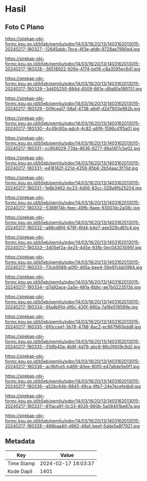 # Hasil

## Foto C Plano

https://sirekap-obj-formc.kpu.go.id/b5eb/pemilu/pdpr/14/03/16/20/13/1403162013015-20240217-180327--12645abb-7bce-4f3e-afdb-9728ae7990e4.jpg

https://sirekap-obj-formc.kpu.go.id/b5eb/pemilu/pdpr/14/03/16/20/13/1403162013015-20240217-180328--36518922-926e-4174-bd16-c8a3595ec6d1.jpg

https://sirekap-obj-formc.kpu.go.id/b5eb/pemilu/pdpr/14/03/16/20/13/1403162013015-20240217-180329--3d405250-894d-4509-861e-d9a80e189751.jpg

https://sirekap-obj-formc.kpu.go.id/b5eb/pemilu/pdpr/14/03/16/20/13/1403162013015-20240217-180329--009cea17-58af-4738-a6df-d2d7903e962b.jpg

https://sirekap-obj-formc.kpu.go.id/b5eb/pemilu/pdpr/14/03/16/20/13/1403162013015-20240217-180330--4c49c60a-adc4-4c82-a916-1596cd1f5a01.jpg

https://sirekap-obj-formc.kpu.go.id/b5eb/pemilu/pdpr/14/03/16/20/13/1403162013015-20240217-180331--cc904029-77da-4636-8277-86a14f7c5e02.jpg

https://sirekap-obj-formc.kpu.go.id/b5eb/pemilu/pdpr/14/03/16/20/13/1403162013015-20240217-180331--e416182f-221d-4359-85b6-2b54aac3f70d.jpg

https://sirekap-obj-formc.kpu.go.id/b5eb/pemilu/pdpr/14/03/16/20/13/1403162013015-20240217-180331--1e8b3462-bc23-4d56-83cc-028a9fb25204.jpg

https://sirekap-obj-formc.kpu.go.id/b5eb/pemilu/pdpr/14/03/16/20/13/1403162013015-20240217-180332--5388f74b-feec-49fb-9aee-93007dc2a08c.jpg

https://sirekap-obj-formc.kpu.go.id/b5eb/pemilu/pdpr/14/03/16/20/13/1403162013015-20240217-180332--a88cd8f4-678f-4fd4-b4e7-aee529cd61c4.jpg

https://sirekap-obj-formc.kpu.go.id/b5eb/pemilu/pdpr/14/03/16/20/13/1403162013015-20240217-180333--3405ef2a-4e25-445e-93fb-0ec04303095f.jpg

https://sirekap-obj-formc.kpu.go.id/b5eb/pemilu/pdpr/14/03/16/20/13/1403162013015-20240217-180333--73cb9589-a0f0-465a-bee4-59e97cbb0994.jpg

https://sirekap-obj-formc.kpu.go.id/b5eb/pemilu/pdpr/14/03/16/20/13/1403162013015-20240217-180334--d7a92ace-2a5e-481a-8bbc-ae7b0223513b.jpg

https://sirekap-obj-formc.kpu.go.id/b5eb/pemilu/pdpr/14/03/16/20/13/1403162013015-20240217-180334--6fa4b91d-df6c-430f-980a-7af8e519589e.jpg

https://sirekap-obj-formc.kpu.go.id/b5eb/pemilu/pdpr/14/03/16/20/13/1403162013015-20240217-180335--6f0ccee1-3b78-4788-8ac2-ec867960bdd8.jpg

https://sirekap-obj-formc.kpu.go.id/b5eb/pemilu/pdpr/14/03/16/20/13/1403162013015-20240217-180335--31dfb40a-4b8f-4d79-abc8-86c0f409c9d2.jpg

https://sirekap-obj-formc.kpu.go.id/b5eb/pemilu/pdpr/14/03/16/20/13/1403162013015-20240217-180336--ac9bfce5-b489-40ee-80f0-e47a6de5e0f1.jpg

https://sirekap-obj-formc.kpu.go.id/b5eb/pemilu/pdpr/14/03/16/20/13/1403162013015-20240217-180336--a52bc64b-8845-49ca-9fb7-24e7ecefedb9.jpg

https://sirekap-obj-formc.kpu.go.id/b5eb/pemilu/pdpr/14/03/16/20/13/1403162013015-20240217-180337--81faca91-0c33-4026-860b-5a08401be87a.jpg

https://sirekap-obj-formc.kpu.go.id/b5eb/pemilu/pdpr/14/03/16/20/13/1403162013015-20240217-180328--488baa40-d962-48a1-beef-5dde5a8f7921.jpg


## Metadata

| Key        | Value               |
| ---------- | ------------------- |
| Time Stamp | 2024-02-17 18:03:37 |
| Kode Dapil | 1401                |



